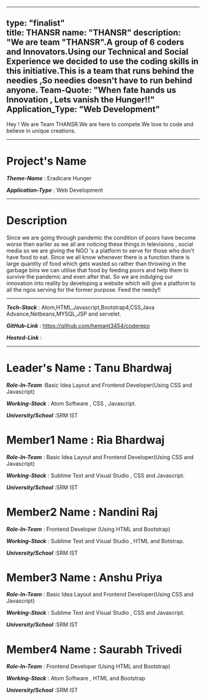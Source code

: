 
---
type: "finalist"                   
title: THANSR
name: "THANSR"
description: "We are team "THANSR".A group of 6 coders and Innovators.Using our Technical and Social Experience we decided to use the coding skills in this initiative.This is a team that runs behind the needies ,So needies doesn't have to run behind anyone.
Team-Quote: "When fate hands us Innovation , Lets vanish the Hunger!!"
Application_Type: "Web Development"
---

Hey ! We are Team THANSR.We are here to compete.We love to code and believe in unique creations.


---

# Project's Name

_**Theme-Name**_ : Eradicare Hunger

_**Application-Type**_ : Web Development 

---

# Description

Since we are going through pandemic the condition of poors have become worse then earlier as we all are noticing these things in televisions , social media so we are giving the NGO 's a platform to serve for those who don't have food  to eat.
Since we all know whenever there is a function there is large quantity of food which gets wasted so rather than throwing in the garbage bins we can utilise that food by feeding poors and help them to survive the pandemic and even after that.
So we are indulging our innovation into reality by developing a website which will give a platform to all the ngos serving for the former purpose.
Feed the needy!!


---

_**Tech-Stack**_  :  Atom,HTML,Javascript,Bootstrap4,CSS,Java Advance,Netbeans,MYSQL,JSP and servelet. 

_**GitHub-Link**_ :  https://github.com/hemant3454/coderepo 

_**Hosted-Link**_ :   


---


# Leader's Name : Tanu Bhardwaj

_**Role-In-Team**_  :Basic Idea Layout and Frontend Developer(Using CSS and Javascript)

_**Working-Stack**_ : Atom Software , CSS , Javascript.

_**University/School**_ :SRM IST


# Member1 Name : Ria Bhardwaj

_**Role-In-Team**_  : Basic Idea Layout and Frontend Developer(Using CSS and Javascript)

_**Working-Stack**_ : Sublime Text and Visual Studio , CSS and Javascript.

_**University/School**_ :SRM IST



# Member2 Name : Nandini Raj

_**Role-In-Team**_  : Frontend Developer (Using HTML and Bootstrap)

_**Working-Stack**_ : Sublime Text and Visual Studio , HTML and Botstrap.

_**University/School**_ :SRM IST



# Member3 Name : Anshu Priya

_**Role-In-Team**_  :  Basic Idea Layout and Frontend Developer(Using CSS and Javascript)

_**Working-Stack**_ : Sublime Text and Visual Studio , CSS and Javascript.

_**University/School**_ :SRM IST



# Member4 Name : Saurabh Trivedi

_**Role-In-Team**_  : Frontend Developer (Using HTML and Bootstrap)

_**Working-Stack**_ : Atom Software , HTML and Bootstrap

_**University/School**_ :SRM IST


